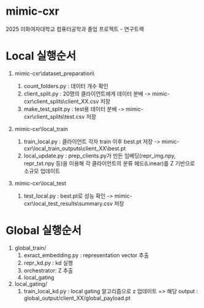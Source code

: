 # mimic-cxr
2025 이화여자대학교 컴퓨터공학과 졸업 프로젝트 - 연구트랙 

# Local 실행순서 
1. mimic-cxr\dataset_preparation\
    1) count_folders.py : 데이터 개수 확인
    2) client_split.py : 20명의 클라이언트에게 데이터 분배 -> mimic-cxr\client_splits\client_XX.csv 저장 
    3) make_test_split.py : test용 데이터 분배 -> mimic-cxr\client_splits\test.csv 저장

2. mimic-cxr\local_train
    1) train_local.py : 클라이언트 각자 train 이후 best.pt 저장 -> mimic-cxr\local_train_outputs\client_XX\best.pt
    2) local_update.py : prep_clients.py가 만든 임베딩(repr_img.npy, repr_txt.npy 등)을 이용해 각 클라이언트의 분류 헤드(Linear)를 Z 기반으로 소규모 업데이트
  
   
3. mimic-cxr\local_test
    1) test_local.py : best.pt로 성능 확인 -> mimic-cxr\local_test_results\summary.csv 저장
   


# Global 실행순서 
1. global_train/
   1)  exract_embedding.py : representation vector 추출
   2)  repr_kd.py : kd 실행
   3)  orchestrator: Z 추출
   4)  local_gating
2. local_gating/
   1) train_local_kd.py : local gating 알고리즘으로 z 업데이트 => 해당 output : global_output/client_XX/global_payload.pt
